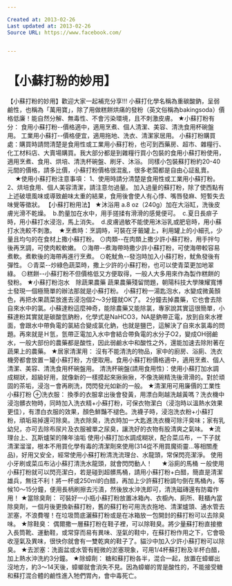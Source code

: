 ```yaml
---

Created at: 2013-02-26
Last updated at: 2013-02-26
Source URL: https://www.facebook.com/


---
```


# 【小蘇打粉的妙用】


【小蘇打粉的妙用】歡迎大家一起補充分享!!!
小蘇打化學名稱為重碳酸鈉，呈弱鹼性，也稱為「萬用寶」，除了用做糕餅烘痛的發粉（英文俗稱為bakingsoda）價格低廉！能自然分解、無毒性、不會污染環境，且不刺激皮膚。
★小蘇打粉有分：
食用小蘇打粉--價格適中，適用烹煮、個人清潔、美容、清洗食用杯碗盤用。
工業用小蘇打--價格便宜，適用拖地、洗衣、清潔家居用。
小蘇打粉購買處：購買時請問清楚是食用性或工業用小蘇打粉，也可到西藥房、超市、雜糧行、化工材料店、大賣場購買。我大部分都是到雜糧行買小包裝的食用小蘇打粉使用，適用烹煮、食用、烘培、清洗杯碗盤、刷牙、沐浴。
同樣小包裝蘇打粉約20-40元間的價格，請多比價，小蘇打粉價格很混亂，很多老闆都是自由心証亂賣。
　
★使用小蘇打粉注意事項：
1、使用時請分清楚是食用性或工業用小蘇打粉。
2、烘培食用、個人美容清潔，請注意勿過量。
加入過量的蘇打粉，除了使西點有上述破壞風味或導致鹼味太重的結果，食用後會使人有心悸、嘴唇發麻、短暫失去味覺等徵狀。
【小蘇打粉用法】
★沐浴用
a.8 oz（240g）加在大浴缸，洗後皮膚光滑不乾燥。 
b.酌量加在水中，用手搓揉有滑滑的感覺便可。 
c.夏日長痱子時，用小蘇打水浸泡，馬上消失。 
d.皮膚過敏不能使用沐浴乳或肥皂時，用小蘇打水洗較不刺激。 
★烹煮時：烹調時，可裝在牙籤罐上，利用罐上的小細孔，少量且均勻的在食材上撒小蘇打粉。
⊙肉類--在肉類上撒少許小蘇打粉，用手拌勻後再烹調，可使肉較軟嫩。
⊙海帶--煮海帶時撒少許小蘇打粉，可使海帶較容易煮軟。煮軟後的海帶再進行烹煮。
⊙乾魷魚--發泡時加入小蘇打粉，魷魚發後有彈性。
⊙青菜--炒綠色蔬菜時，撒上少許的小蘇打粉，也可以使青菜更加地翠綠。
⊙糕餅--小蘇打粉不但價格低又方便取得，一般人大多用來作為製作糕餅的發粉。
★小蘇打粉泡水　除蔬果農藥
蔬果農藥殘留問題，朝陽科技大學陳耀寬博士發現一個極簡單的辦法那就是小蘇打粉。
小蘇打粉一湯匙泡水，水變成微黃顏色，再把水果蔬菜放進去浸泡個2～3分鐘就OK了。
2分鐘去掉農藥，它也會去除自來水中的氯。小蘇達粉這麼神奇，能除農藥又能除氯，專家說其實這很簡單，小蘇達粉其實就是碳酸氫鈉粉，化學式是NaHCO3，NA是鈉帶正電，放到自來水裡面，會跟水中帶負電的氯結合變成氯化鈉，也就是鹽巴，這解決了自來水氯毒的問題。再來就是Ｈ氫，氫帶正電加入水中會結合帶負電的水分子O2，變成OH弱鹼水，一般大部份的農藥都是酸性，因此弱鹼水中和酸性之外，還能加速去除附著在蔬果上的農藥。
★居家清潔用：
沒有不能清洗的物品，家中的廚房、浴廁、洗衣機旁都會放置ㄧ罐小蘇打粉，方便取用。食用小蘇打粉價格適中，適用烹煮、個人清潔、美容、清洗食用杯碗盤用。
清洗杯碗盤(請用食用性)：使用小蘇打加水調成糊狀，超級好用，就像新的一樣摸起來揪揪揪，不像洗碗精洗後滑滑的。對於頑固的茶垢，浸泡ㄧ會再刷洗，閃閃發光如新的一般。
★清潔用可用廉價的工業性小蘇打粉
⊕洗衣服：
換季的衣服拿出後會發黃，用漂白劑越洗越黃嗎？洗衣機中浸泡髒衣物時，同時加入洗衣精+小蘇打粉，可保衣物潔白（浸泡時以溫熱水效果更佳），有漂白衣服的效果，顏色鮮豔不褪色。洗襪子時，浸泡洗衣粉+小蘇打粉，頑垢易掉還可除臭。洗衣除臭，洗衣時加一大匙進洗衣機可除汗臭味；家有乳幼兒，亦可去除布尿片及衣服被單之尿臭，讓洗好的衣物有股清爽之氣味。
★流理台上、瓦斯爐架的陳年油垢
使用小蘇打加水調成糊狀，配合菜瓜布，ㄧ下子就清潔溜溜，根本不用買化學有毒的清潔劑來使用(314從不用買魔術靈...等相關產品)，好用又安全，經常使用小蘇打粉清洗流理台、水龍頭，常保閃亮潔淨。
使用小牙刷或菜瓜布沾小蘇打清洗水龍頭，就會閃閃動人！
　
★浴廁的馬桶
ㄧ般使用小蘇打粉就可以閃亮潔白，若是碰到超髒馬桶，請用小蘇打粉+白醋，簡直是清潔雄兵，無往不利！將一杯或250ml的白醋，再加上少許蘇打粉調勻倒在馬桶內，等候10～15分鐘，便用長柄刷擦去污漬，然後放水沖洗即可，清洗磁磚還有防霉作用！
★當除臭劑：
可裝好一小瓶小蘇打粉放置冰箱內、衣櫥內、廁所、鞋櫃內當除臭劑，ㄧ個月後更換新蘇打粉，舊的蘇打粉可用洗衣拖地、清潔爐頭、通水管去淤塞，不浪費喔！在垃圾筒底灑蘇打粉或是在冰箱放一包開封的蘇打粉可以去除臭味。
★除鞋臭：
偶爾撒一層蘇打粉在鞋子裡，可以除鞋臭。將少量蘇打粉直接撤入長筒靴、運動鞋，或常穿而易有異味、溼氣的鞋中，在蘇打粉作用之下，它會吸收溼氣及異味，很快你就會有一雙乾爽的鞋子了。貓沙中加入少許小蘇打粉可以除臭。
★去淤塞：洗面盆或水管有輕微的淤塞現象，可用1/4杯蘇打粉及半杯白醋，加上熱水沖洗約3分鐘。
★除蟑劑：
糖和蘇打粉各半，混合一起，放置在蟑螂出沒地方，約3～14天後，蟑螂就會消失不見。因為蟑螂的胃是酸性的，不能接受糖和蘇打混合體的鹼性進入牠們胃內，會中毒死亡。

